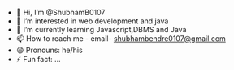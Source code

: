 - 👋 Hi, I’m @ShubhamB0107
- 👀 I’m interested in web development and java
- 🌱 I’m currently learning Javascript,DBMS and Java
- 📫 How to reach me - email- shubhambendre0107@gmail.com
- 😄 Pronouns: he/his
- ⚡ Fun fact: ...

<!---
ShubhamB0107/ShubhamB0107 is a ✨ special ✨ repository because its `README.md` (this file) appears on your GitHub profile.
You can click the Preview link to take a look at your changes.
--->
